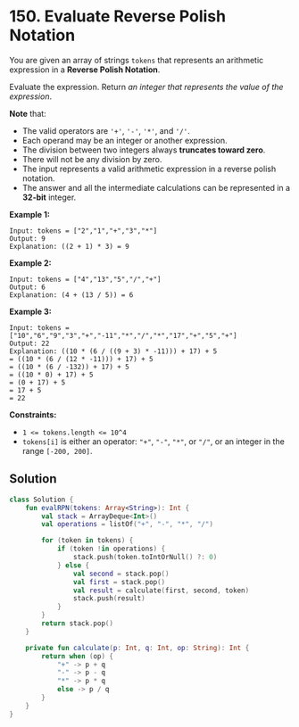 # 150. Evaluate Reverse Polish Notation

You are given an array of strings `tokens` that represents an arithmetic expression in a **Reverse Polish Notation**.

Evaluate the expression. Return *an integer that represents the value of the expression*.

**Note** that:

- The valid operators are `'+'`, `'-'`, `'*'`, and `'/'`.
- Each operand may be an integer or another expression.
- The division between two integers always **truncates toward zero**.
- There will not be any division by zero.
- The input represents a valid arithmetic expression in a reverse polish notation.
- The answer and all the intermediate calculations can be represented in a **32-bit** integer.

**Example 1:**
```
Input: tokens = ["2","1","+","3","*"]
Output: 9
Explanation: ((2 + 1) * 3) = 9
```

**Example 2:**
```
Input: tokens = ["4","13","5","/","+"]
Output: 6
Explanation: (4 + (13 / 5)) = 6
```

**Example 3:**
```
Input: tokens = ["10","6","9","3","+","-11","*","/","*","17","+","5","+"]
Output: 22
Explanation: ((10 * (6 / ((9 + 3) * -11))) + 17) + 5
= ((10 * (6 / (12 * -11))) + 17) + 5
= ((10 * (6 / -132)) + 17) + 5
= ((10 * 0) + 17) + 5
= (0 + 17) + 5
= 17 + 5
= 22
``` 

**Constraints:**

- `1 <= tokens.length <= 10^4`
- `tokens[i]` is either an operator: `"+"`, `"-"`, `"*"`, or `"/"`, or an integer in the range `[-200, 200]`.

## Solution
```kotlin
class Solution {
    fun evalRPN(tokens: Array<String>): Int {
        val stack = ArrayDeque<Int>()
        val operations = listOf("+", "-", "*", "/")

        for (token in tokens) {
            if (token !in operations) {
                stack.push(token.toIntOrNull() ?: 0)
            } else {
                val second = stack.pop()
                val first = stack.pop()
                val result = calculate(first, second, token)
                stack.push(result)
            }
        }
        return stack.pop()
    }

    private fun calculate(p: Int, q: Int, op: String): Int {
        return when (op) {
            "+" -> p + q
            "-" -> p - q
            "*" -> p * q
            else -> p / q
        }
    }
}
```